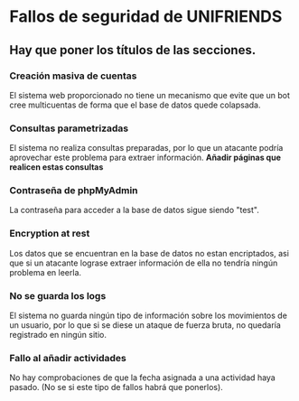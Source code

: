 # Fallos de seguridad de UNIFRIENDS

## Hay que poner los títulos de las secciones.
### Creación masiva de cuentas
El sistema web proporcionado no tiene un mecanismo que evite que un bot cree multicuentas de forma que el base de datos quede colapsada.

### Consultas parametrizadas
El sistema no realiza consultas preparadas, por lo que un atacante podría aprovechar este problema para extraer información. **Añadir páginas que realicen estas consultas**

### Contraseña de phpMyAdmin
La contraseña para acceder a la base de datos sigue siendo "test".

### Encryption at rest
Los datos que se encuentran en la base de datos no estan encriptados, asi que si un atacante lograse extraer información de ella no tendría ningún problema en leerla.

### No se guarda los logs
El sistema no guarda ningún tipo de información sobre los movimientos de un usuario, por lo que si se diese un ataque de fuerza bruta, no quedaría registrado en ningún sitio.

### Fallo al añadir actividades
No hay comprobaciones de que la fecha asignada a una actividad haya pasado. (No se si este tipo de fallos habrá que ponerlos).
